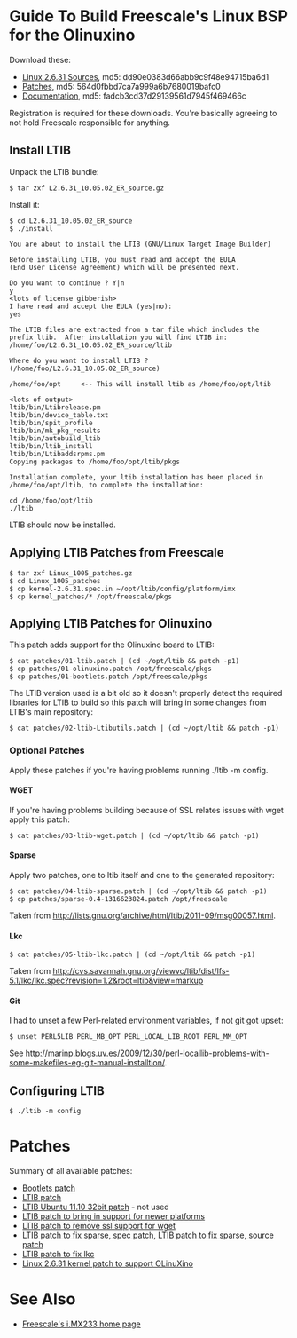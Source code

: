 Guide To Build Freescale's Linux BSP for the Olinuxino
===

Download these:

* [Linux 2.6.31 Sources](https://www.freescale.com/webapp/Download?colCode=L2.6.31_10.05.00_SDK_SOURCE), md5: dd90e0383d66abb9c9f48e94715ba6d1
* [Patches](http://www.freescale.com/webapp/Download?colCode=L2.6.31_10.05.00_SDK_PATCHES), md5: 564d0fbbd7ca7a999a6b7680019bafc0
* [Documentation](http://www.freescale.com/webapp/Download?colCode=IMX23_EVK10_05_LINUXDOCS_BUNDLE), md5: fadcb3cd37d29139561d7945f469466c

Registration is required for these downloads. You're basically agreeing to not hold Freescale responsible for anything.

Install LTIB
---

Unpack the LTIB bundle:

    $ tar zxf L2.6.31_10.05.02_ER_source.gz

Install it:

    $ cd L2.6.31_10.05.02_ER_source
    $ ./install  

    You are about to install the LTIB (GNU/Linux Target Image Builder)

    Before installing LTIB, you must read and accept the EULA 
    (End User License Agreement) which will be presented next.

    Do you want to continue ? Y|n
    y
    <lots of license gibberish>
    I have read and accept the EULA (yes|no):
    yes

    The LTIB files are extracted from a tar file which includes the
    prefix ltib.  After installation you will find LTIB in:
    /home/foo/L2.6.31_10.05.02_ER_source/ltib

    Where do you want to install LTIB ? (/home/foo/L2.6.31_10.05.02_ER_source)

    /home/foo/opt     <-- This will install ltib as /home/foo/opt/ltib

    <lots of output>
    ltib/bin/Ltibrelease.pm
    ltib/bin/device_table.txt
    ltib/bin/spit_profile
    ltib/bin/mk_pkg_results
    ltib/bin/autobuild_ltib
    ltib/bin/ltib_install
    ltib/bin/Ltibaddsrpms.pm
    Copying packages to /home/foo/opt/ltib/pkgs

    Installation complete, your ltib installation has been placed in
    /home/foo/opt/ltib, to complete the installation:

    cd /home/foo/opt/ltib
    ./ltib

LTIB should now be installed.

Applying LTIB Patches from Freescale
---

    $ tar zxf Linux_1005_patches.gz
    $ cd Linux_1005_patches
    $ cp kernel-2.6.31.spec.in ~/opt/ltib/config/platform/imx
    $ cp kernel_patches/* /opt/freescale/pkgs

Applying LTIB Patches for Olinuxino
---

This patch adds support for the Olinuxino board to LTIB:

    $ cat patches/01-ltib.patch | (cd ~/opt/ltib && patch -p1)
    $ cp patches/01-olinuxino.patch /opt/freescale/pkgs
    $ cp patches/01-bootlets.patch /opt/freescale/pkgs

The LTIB version used is a bit old so it doesn't properly detect the required
libraries for LTIB to build so this patch will bring in some changes from
LTIB's main repository:

    $ cat patches/02-ltib-Ltibutils.patch | (cd ~/opt/ltib && patch -p1)

### Optional Patches

Apply these patches if you're having problems running ./ltib -m config.

#### WGET

If you're having problems building because of SSL relates issues with wget apply this patch:

    $ cat patches/03-ltib-wget.patch | (cd ~/opt/ltib && patch -p1)

#### Sparse

Apply two patches, one to ltib itself and one to the generated repository:

    $ cat patches/04-ltib-sparse.patch | (cd ~/opt/ltib && patch -p1)
    $ cp patches/sparse-0.4-1316623824.patch /opt/freescale

Taken from <http://lists.gnu.org/archive/html/ltib/2011-09/msg00057.html>.

#### Lkc

    $ cat patches/05-ltib-lkc.patch | (cd ~/opt/ltib && patch -p1)

Taken from <http://cvs.savannah.gnu.org/viewvc/ltib/dist/lfs-5.1/lkc/lkc.spec?revision=1.2&root=ltib&view=markup>

#### Git

I had to unset a few Perl-related environment variables, if not git got upset:

    $ unset PERL5LIB PERL_MB_OPT PERL_LOCAL_LIB_ROOT PERL_MM_OPT

See <http://marinp.blogs.uv.es/2009/12/30/perl-locallib-problems-with-some-makefiles-eg-git-manual-installtion/>.

Configuring LTIB
---

    $ ./ltib -m config

Patches
===

Summary of all available patches:

* [Bootlets patch](./patches/01-bootlets.patch)
* [LTIB patch](./patches/01-ltib.patch)
* [LTIB Ubuntu 11.10 32bit patch](./patches/01-ltib_ubuntu.patch) - not used
* [LTIB patch to bring in support for newer platforms](./patches/02-ltib-Ltibutils.patch)
* [LTIB patch to remove ssl support for wget](./patches/03-ltib-wget.patch)
* [LTIB patch to fix sparse, spec patch](./patches/04-ltib-sparse.patch), [LTIB patch to fix sparse, source patch](patches/sparse-0.4-1316623824.patch)
* [LTIB patch to fix lkc](./patches/05-ltib-lkc.patch)
* [Linux 2.6.31 kernel patch to support OLinuXino](./patches/01-olinuxino.patch)

See Also
===

* [Freescale's i.MX233 home page](http://www.freescale.com/webapp/sps/site/prod_summary.jsp?code=i.MX233)

[1]: http://tech.groups.yahoo.com/group/olinuxino/message/235
